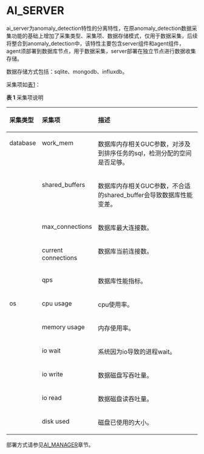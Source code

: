 # AI\_SERVER<a name="ZH-CN_TOPIC_0000001106449240"></a>

ai\_server为anomaly\_detection特性的分离特性，在原anomaly\_detection数据采集功能的基础上增加了采集类型、采集项、数据存储模式，仅用于数据采集，后续将整合到anomaly\_detection中，该特性主要包含server组件和agent组件，agent须部署到数据库节点，用于数据采集，server部署在独立节点进行数据收集存储。

数据存储方式包括：sqlite、mongodb、influxdb。

采集项如[表1](#table174063254539)：

**表 1**  采集项说明

<a name="table174063254539"></a>
<table><thead align="left"><tr id="row19407152515320"><th class="cellrowborder" valign="top" width="13.451345134513451%" id="mcps1.2.4.1.1"><p id="p140752515531"><a name="p140752515531"></a><a name="p140752515531"></a>采集类型</p>
</th>
<th class="cellrowborder" valign="top" width="20.95209520952095%" id="mcps1.2.4.1.2"><p id="p440752517538"><a name="p440752517538"></a><a name="p440752517538"></a>采集项</p>
</th>
<th class="cellrowborder" valign="top" width="65.5965596559656%" id="mcps1.2.4.1.3"><p id="p24071425135311"><a name="p24071425135311"></a><a name="p24071425135311"></a>描述</p>
</th>
</tr>
</thead>
<tbody><tr id="row14079256533"><td class="cellrowborder" rowspan="5" valign="top" width="13.451345134513451%" headers="mcps1.2.4.1.1 "><p id="p3407192513535"><a name="p3407192513535"></a><a name="p3407192513535"></a>database</p>
</td>
<td class="cellrowborder" valign="top" width="20.95209520952095%" headers="mcps1.2.4.1.2 "><p id="p640832535314"><a name="p640832535314"></a><a name="p640832535314"></a>work_mem</p>
</td>
<td class="cellrowborder" valign="top" width="65.5965596559656%" headers="mcps1.2.4.1.3 "><p id="p17408142520539"><a name="p17408142520539"></a><a name="p17408142520539"></a>数据库内存相关GUC参数，对涉及到排序任务的sql，检测分配的空间是否足够。</p>
</td>
</tr>
<tr id="row19408162514533"><td class="cellrowborder" valign="top" headers="mcps1.2.4.1.1 "><p id="p840872505318"><a name="p840872505318"></a><a name="p840872505318"></a>shared_buffers</p>
</td>
<td class="cellrowborder" valign="top" headers="mcps1.2.4.1.2 "><p id="p74081925125310"><a name="p74081925125310"></a><a name="p74081925125310"></a>数据库内存相关GUC参数，不合适的shared_buffer会导致数据库性能变差。</p>
</td>
</tr>
<tr id="row1840811254537"><td class="cellrowborder" valign="top" headers="mcps1.2.4.1.1 "><p id="p2408325195310"><a name="p2408325195310"></a><a name="p2408325195310"></a>max_connections</p>
</td>
<td class="cellrowborder" valign="top" headers="mcps1.2.4.1.2 "><p id="p10409152575316"><a name="p10409152575316"></a><a name="p10409152575316"></a>数据库最大连接数。</p>
</td>
</tr>
<tr id="row74091925135316"><td class="cellrowborder" valign="top" headers="mcps1.2.4.1.1 "><p id="p2040932515537"><a name="p2040932515537"></a><a name="p2040932515537"></a>current connections</p>
</td>
<td class="cellrowborder" valign="top" headers="mcps1.2.4.1.2 "><p id="p1440952519539"><a name="p1440952519539"></a><a name="p1440952519539"></a>数据库当前连接数。</p>
</td>
</tr>
<tr id="row19409182575315"><td class="cellrowborder" valign="top" headers="mcps1.2.4.1.1 "><p id="p20409132514536"><a name="p20409132514536"></a><a name="p20409132514536"></a>qps</p>
</td>
<td class="cellrowborder" valign="top" headers="mcps1.2.4.1.2 "><p id="p840911254537"><a name="p840911254537"></a><a name="p840911254537"></a>数据库性能指标。</p>
</td>
</tr>
<tr id="row9409152565319"><td class="cellrowborder" rowspan="6" valign="top" width="13.451345134513451%" headers="mcps1.2.4.1.1 "><p id="p18409725145320"><a name="p18409725145320"></a><a name="p18409725145320"></a>os</p>
</td>
<td class="cellrowborder" valign="top" width="20.95209520952095%" headers="mcps1.2.4.1.2 "><p id="p1740992516537"><a name="p1740992516537"></a><a name="p1740992516537"></a>cpu usage</p>
</td>
<td class="cellrowborder" valign="top" width="65.5965596559656%" headers="mcps1.2.4.1.3 "><p id="p540902535311"><a name="p540902535311"></a><a name="p540902535311"></a>cpu使用率。</p>
</td>
</tr>
<tr id="row10410122595311"><td class="cellrowborder" valign="top" headers="mcps1.2.4.1.1 "><p id="p1641062545310"><a name="p1641062545310"></a><a name="p1641062545310"></a>memory usage</p>
</td>
<td class="cellrowborder" valign="top" headers="mcps1.2.4.1.2 "><p id="p3410125125313"><a name="p3410125125313"></a><a name="p3410125125313"></a>内存使用率。</p>
</td>
</tr>
<tr id="row531462825718"><td class="cellrowborder" valign="top" headers="mcps1.2.4.1.1 "><p id="p11316628165711"><a name="p11316628165711"></a><a name="p11316628165711"></a>io wait</p>
</td>
<td class="cellrowborder" valign="top" headers="mcps1.2.4.1.2 "><p id="p431612813574"><a name="p431612813574"></a><a name="p431612813574"></a>系统因为io导致的进程wait。</p>
</td>
</tr>
<tr id="row1974623455715"><td class="cellrowborder" valign="top" headers="mcps1.2.4.1.1 "><p id="p27466345571"><a name="p27466345571"></a><a name="p27466345571"></a>io write</p>
</td>
<td class="cellrowborder" valign="top" headers="mcps1.2.4.1.2 "><p id="p47471334155713"><a name="p47471334155713"></a><a name="p47471334155713"></a>数据磁盘写吞吐量。</p>
</td>
</tr>
<tr id="row1218013574576"><td class="cellrowborder" valign="top" headers="mcps1.2.4.1.1 "><p id="p1618125795711"><a name="p1618125795711"></a><a name="p1618125795711"></a>io read</p>
</td>
<td class="cellrowborder" valign="top" headers="mcps1.2.4.1.2 "><p id="p7181957135719"><a name="p7181957135719"></a><a name="p7181957135719"></a>数据磁盘读吞吐量。</p>
</td>
</tr>
<tr id="row14770140115813"><td class="cellrowborder" valign="top" headers="mcps1.2.4.1.1 "><p id="p1177020015587"><a name="p1177020015587"></a><a name="p1177020015587"></a>disk used</p>
</td>
<td class="cellrowborder" valign="top" headers="mcps1.2.4.1.2 "><p id="p277010015817"><a name="p277010015817"></a><a name="p277010015817"></a>磁盘已使用的大小。</p>
</td>
</tr>
</tbody>
</table>

部署方式请参见[AI\_MANAGER](AI_MANAGER.md)章节。
